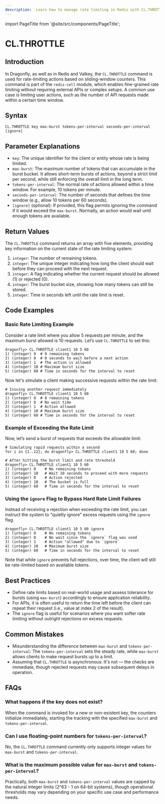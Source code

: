 ```yaml
---
description:  Learn how to manage rate limiting in Redis with CL.THROTTLE command.
---
```


import PageTitle from '@site/src/components/PageTitle';

# CL.THROTTLE

<PageTitle title="Redis CL.THROTTLE Command (Documentation) | Dragonfly" />

## Introduction

In Dragonfly, as well as in Redis and Valkey, the `CL.THROTTLE` command is used for rate-limiting actions based on sliding-window counters. 
This command is part of the `redis-cell` module, which enables fine-grained rate limiting without requiring external APIs or complex setups. 
A common use case is limiting user actions, such as the number of API requests made within a certain time window.

## Syntax

```shell
CL.THROTTLE key max-burst tokens-per-interval seconds-per-interval [ignore]
```

## Parameter Explanations

- `key`: The unique identifier for the client or entity whose rate is being limited.
- `max-burst`: The maximum number of tokens that can accumulate in the burst bucket. 
  It allows short-term bursts of actions, beyond a strict limit per second, while still enforcing the overall limit in the long term.
- `tokens-per-interval`: The normal rate of actions allowed within a time window. 
  For example, 10 tokens per minute.
- `seconds-per-interval`: The number of seconds that defines the time window (e.g., allow 10 tokens per 60 seconds).
- `[ignore]` (optional): If provided, this flag permits ignoring the command if it would exceed the `max-burst`. 
  Normally, an action would wait until enough tokens are available.

## Return Values

The `CL.THROTTLE` command returns an array with five elements, providing key information on the current state of the rate limiting system:

1. `integer`: The number of remaining tokens.
2. `integer`: The unique integer indicating how long the client should wait before they can proceed with the next request.
3. `integer`: A flag indicating whether the current request should be allowed (1) or rejected (0).
4. `integer`: The burst bucket size, showing how many tokens can still be stored.
5. `integer`: Time in seconds left until the rate limit is reset.

## Code Examples

### Basic Rate Limiting Example

Consider a rate limit where you allow 5 requests per minute, and the maximum burst allowed is 10 requests. 
Let’s use `CL.THROTTLE` to set this:

```shell
dragonfly> CL.THROTTLE client1 10 5 60
1) (integer) 9  # 9 remaining tokens
2) (integer) 0  # 0 seconds to wait before a next action
3) (integer) 1  # The action is allowed
4) (integer) 10 # Maximum burst size
5) (integer) 60 # Time in seconds for the interval to reset
```

Now let's simulate a client making successive requests within the rate limit:

```shell
# Issuing another request immediately
dragonfly> CL.THROTTLE client1 10 5 60
1) (integer) 8  # 8 remaining tokens
2) (integer) 0  # No wait time
3) (integer) 1  # Action allowed
4) (integer) 10 # Maximum burst size
5) (integer) 60 # Time in seconds for the interval to reset
```

### Example of Exceeding the Rate Limit

Now, let’s send a burst of requests that exceeds the allowable limit:

```shell
# Simulating rapid requests within a second
for i in {1..12}; do dragonfly> CL.THROTTLE client1 10 5 60; done

# After hitting the burst limit and rate threshold
dragonfly> CL.THROTTLE client1 10 5 60
1) (integer) 0    # No remaining tokens
2) (integer) 10   # Wait 10 seconds to proceed with more requests
3) (integer) 0    # Action rejected
4) (integer) 10   # The bucket is full
5) (integer) 60   # Time in seconds for the interval to reset
```

### Using the `ignore` Flag to Bypass Hard Rate Limit Failures

Instead of receiving a rejection when exceeding the rate limit, you can instruct the system to "quietly ignore" excess requests using the `ignore` flag.

```shell
dragonfly> CL.THROTTLE client1 10 5 60 ignore
1) (integer) 0    # No remaining tokens
2) (integer) 0    # No wait since the `ignore` flag was used
3) (integer) 1    # Action "allowed" due to `ignore`
4) (integer) 10   # Maximum burst size
5) (integer) 60   # Time in seconds for the interval to reset
```

Note that while `ignore` prevents full rejections, over time, the client will still be rate-limited based on available tokens.

## Best Practices

- Define rate limits based on real-world usage and assess tolerance for bursts (using `max-burst`) accordingly to ensure application reliability.
- For APIs, it is often useful to return the time left before the client can repeat their request (i.e., value at index 2 of the result).
- The `ignore` flag is useful for scenarios where you want softer rate limiting without outright rejections on excess requests.

## Common Mistakes

- Misunderstanding the difference between `max-burst` and `tokens-per-interval`: 
  The `tokens-per-interval` sets the steady rate, while `max-burst` allows clients to make request bursts up to a limit.
- Assuming that `CL.THROTTLE` is asynchronous: 
  It's not — the checks are immediate, though rejected requests may cause subsequent delays in operation.
  
## FAQs

### What happens if the key does not exist?

When the command is invoked for a new or non-existent key, the counters initialize immediately, starting the tracking with the specified `max-burst` and `tokens-per-interval`.

### Can I use floating-point numbers for `tokens-per-interval`?

No, the `CL.THROTTLE` command currently only supports integer values for `max-burst` and `tokens-per-interval`.

### What is the maximum possible value for `max-burst` and `tokens-per-interval`?

Practically, both `max-burst` and `tokens-per-interval` values are capped by the natural integer limits (2^63 - 1 on 64-bit systems), though operational thresholds may vary depending on your specific use case and performance needs.